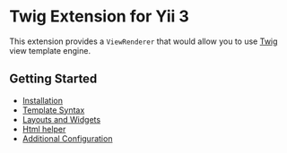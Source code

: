 Twig Extension for Yii 3
========================

This extension provides a `ViewRenderer` that would allow you to use [Twig](http://twig.sensiolabs.org/) view template engine.

Getting Started
---------------

* [Installation](installation.md)
* [Template Syntax](template-syntax.md)
* [Layouts and Widgets](layouts-and-widgets.md)
* [Html helper](html-helper.md)
* [Additional Configuration](additional-configuration.md)

